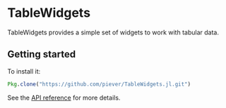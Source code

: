 # TableWidgets

TableWidgets provides a simple set of widgets to work with tabular data.

## Getting started

To install it:

```julia
Pkg.clone("https://github.com/piever/TableWidgets.jl.git")
```

See the [API reference](@ref) for more details.
